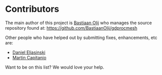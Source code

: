 Contributors
============

The main author of this project is [Bastiaan Olij](https://github.com/BastiaanOlij) who manages the source repository found at:
https://github.com/BastiaanOlij/gdprocmesh

Other people who have helped out by submitting fixes, enhancements, etc are:
- [Daniel Eliasinski](https://github.com/Mr-Slurpy)
- [Martin Capitanio](https://github.com/capnm)

Want to be on this list? We would love your help.
